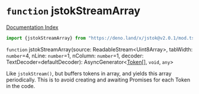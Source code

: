 # `function` jstokStreamArray

[Documentation Index](../README.md)

```ts
import {jstokStreamArray} from "https://deno.land/x/jstok@v2.0.1/mod.ts"
```

`function` jstokStreamArray(source: ReadableStream\<Uint8Array>, tabWidth: `number`=4, nLine: `number`=1, nColumn: `number`=1, decoder: TextDecoder=defaultDecoder): AsyncGenerator\<[Token](../class.Token/README.md)\[], `void`, `any`>

Like `jstokStream()`, but buffers tokens in array, and yields this array periodically.
This is to avoid creating and awaiting Promises for each Token in the code.

